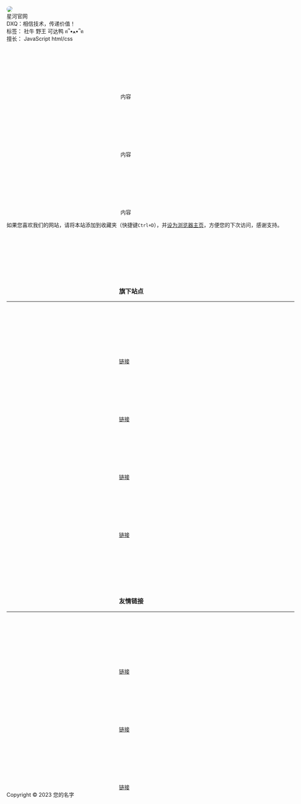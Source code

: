 <!DOCTYPE html>
<html lang="en">

<head>
  <meta charset="UTF-8">
  <meta http-equiv="X-UA-Compatible" content="IE=Edge">
  <meta name="viewport" content="width=device-width, initial-scale=1">
  <title>在测试中</title>
  <!-- HTML -->
  <!-- Custom Styles -->
  <link rel="stylesheet" href="style.css">
  <link rel="stylesheet" href="bc.css">
  <style>
    .bc_mbl::before {
      content: "";
      position: absolute;
      top: 0;
      left: 0;
      width: 100%;
      height: 100%;
      
      /* replace background-image url with your image */
      /* note that if you use a local file as the image you should replace the url like: '/path/to/image'  */
      /*background-image: url(https://i.natgeofe.com/n/548467d8-c5f1-4551-9f58-6817a8d2c45e/NationalGeographic_2572187.jpg?w=1272&h=848);*/
      background-size: cover;
      background-position: center;
      filter: blur(20px);
      opacity: 0.8;
      z-index: -1;
    }
  </style>
</head>
<body style="max-width: 768px; margin: auto;">
  <div class="bc_content">
    <div class="bc-fluid">
      <div class="bc-row bc-space10">
        <div class="bc-xs12">
          <div class="bc_mbl bc_box" id="bc_mobile_head">
            <div class="bc-row">
              <div class="bc-xs3">
                <img class="bc_mbl bc_box img-avatar " style="border-radius: 50%;" src="logo.gif">
              </div>
              <div class="bc-xs9">
                <div class="bc-xs12">
                  <div id="bc_name">星河官网</div>
                  <div id="bc_tip">DXQ：相信技术，传递价值！</div>
                </div>
                <div class="bc-xs12">
                  <a class="btn">标签：</a>
                  <a class="btn btn-orange">社牛</a>
                  <a class="btn btn-purple">野王</a>
                  <a class="btn btn-green">可达鸭</a>
                  <a class="btn btn-blue">ฅ՞•ﻌ•՞ฅ</a>
                </div>
                <div class="bc-xs12">
                  <a class="btn">擅长：</a>
                  <a class="btn btn-green">JavaScript</a>
                  <a class="btn btn-yellow">html/css</a>
                </div>
              </div>
            </div>
          </div>
        </div>
      </div>
      <div class="bc-row bc-space10">
        <div class="bc-xs4">
          <div class="bc_box bc_mbl bc_center">
            <svg class="icon" aria-hidden="true">
              <use xlink:href="#icon-weixin"></use>
            </svg>
            内容
          </div>
        </div>
        <div class="bc-xs4">
          <div class="bc_box bc_mbl bc_center">
            <svg class="icon" aria-hidden="true">
              <use xlink:href="#icon-QQ"></use>
            </svg>
            内容
          </div>
        </div>
        <div class="bc-xs4">
          <div class="bc_box bc_mbl bc_center">
            <svg class="icon" aria-hidden="true">
              <use xlink:href="#icon-gitee"></use>
            </svg>
            内容
          </div>
        </div>
      </div>
      <div class="bc-row bc-space10">
        <div class="bc-sm12">
          <div class="bc_box bc_mbl">
            <div class="bc_box bc_mbl">
              <p>如果您喜欢我们的网站，请将本站添加到收藏夹（快捷键<code>Ctrl+D</code>），并<a class="btn btn-green" href="#"
                  target="_blank">设为浏览器主页</a>，方便您的下次访问，感谢支持。
              <p>
            </div>
          </div>
        </div>
      </div>
      <div class="bc-row bc-space10">
        <div class="bc-xs12">
          <div class="bc_box bc_mbl">
            <div class="bc-row">
              <h3 class="bc-xs12 bc_box"><svg class="icon" aria-hidden="true">
                  <use xlink:href="#icon-zhandian"></use>
                </svg>旗下站点</h3>
              <hr>
            </div>
            <div class="bc-row bc-space10" style="word-wrap:break-word;">
              <a href="#" class="bc-xs6 bc-sm4 bc-md4 bc-lg4" target="_blank">
                <div class="bc_a btn-orange bc_center"> <svg class="icon" aria-hidden="true">
                    <use xlink:href="#icon-lianjie"></use>
                  </svg>链接</div>
              </a>
              <a href="#" class="bc-xs6 bc-sm4 bc-md4 bc-lg4" target="_blank">
                <div class="bc_a btn-orange bc_center"> <svg class="icon" aria-hidden="true">
                    <use xlink:href="#icon-lianjie"></use>
                  </svg>链接</div>
              </a>
              <a href="#" class="bc-xs6 bc-sm4 bc-md4 bc-lg4" target="_blank">
                <div class="bc_a btn-orange bc_center"> <svg class="icon" aria-hidden="true">
                    <use xlink:href="#icon-lianjie"></use>
                  </svg>链接</div>
              </a>
              <a href="#" class="bc-xs6 bc-sm4 bc-md4 bc-lg4" target="_blank">
                <div class="bc_a btn-orange bc_center"> <svg class="icon" aria-hidden="true">
                    <use xlink:href="#icon-lianjie"></use>
                  </svg>链接</div>
              </a>
            </div>
          </div>
        </div>
      </div>
      <div class="bc-row bc-space10">
        <div class="bc-xs12">
          <div class="bc_box bc_mbl">
            <div class="bc-row">
              <h3 class="bc-xs12 bc_box"><svg class="icon" aria-hidden="true">
                  <use xlink:href="#icon-zhandian"></use>
                </svg>友情链接</h3>
              <hr>              
            </div>
            <div class="bc-row bc-space10" style="word-wrap:break-word;">
              <a href="#" class="bc-xs6 bc-sm4 bc-md4 bc-lg4" target="_blank">
                <div class="bc_a btn-orange bc_center"> <svg class="icon" aria-hidden="true">
                    <use xlink:href="#icon-lianjie"></use>
                  </svg>链接</div>
              </a>
              <a href="#" class="bc-xs6 bc-sm4 bc-md4 bc-lg4" target="_blank">
                <div class="bc_a btn-orange bc_center"> <svg class="icon" aria-hidden="true">
                    <use xlink:href="#icon-lianjie"></use>
                  </svg>链接</div>
              </a>
              <a href="#" class="bc-xs6 bc-sm4 bc-md4 bc-lg4" target="_blank">
                <div class="bc_a btn-orange bc_center"> <svg class="icon" aria-hidden="true">
                    <use xlink:href="#icon-lianjie"></use>
                  </svg>链接</div>
              </a>
            </div>
          </div>
        </div>
      </div>
      <div class="bc-row bc-space10">
        <div class="bc-xs12">
          <div class="bc_mbl bc_box" id="bc_foot">
            Copyright © 2023 您的名字
          </div>
        </div>
      </div>
    </div>
  </div>
  <!--免费虚拟机加QQ群681219211领取--柚云数据分享-vpsyou.cn  请不要删这个谢谢  -->
  <!-- Project -->
</body>
</html>
